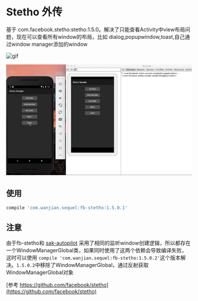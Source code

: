 # Stetho 外传



基于 com.facebook.stetho:stetho:1.5.0。解决了只能查看Activity中view布局问题，现在可以查看所有window的布局，比如 dialog,popupwindow,toast,自己通过window manager添加的window


![gif](https://github.com/android-notes/stetho/blob/sequel/stetho.gif?raw=true)


![gif](https://github.com/android-notes/stetho/blob/sequel/stetho2.gif?raw=true)


## 使用
 
 
```groovy
compile 'com.wanjian.sequel:fb-stetho:1.5.0.1'

```



## 注意
由于fb-stetho和 [sak-autopilot](https://github.com/android-notes/SwissArmyKnife) 采用了相同的监听window创建逻辑，所以都存在一个WindowManagerGlobal类，如果同时使用了这两个依赖会导致编译失败，
这时可以使用 `compile 'com.wanjian.sequel:fb-stetho:1.5.0.2'`这个版本解决。`1.5.0.2`中移除了WindowManagerGlobal，通过反射获取WindowManagerGlobal对象

[参考  https://github.com/facebook/stetho](https://github.com/facebook/stetho)
